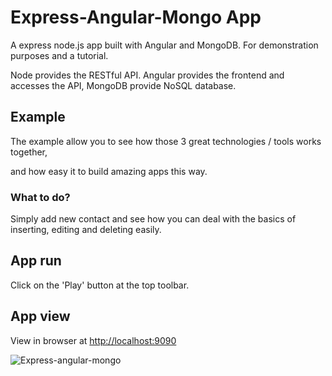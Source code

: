 # Express-Angular-Mongo App

A express node.js app built with Angular and MongoDB. For demonstration purposes and a tutorial.

Node provides the RESTful API. Angular provides the frontend and accesses the API, MongoDB provide NoSQL database.

## Example

The example allow you to see how those 3 great technologies / tools works together,

and how easy it to build amazing apps this way.

### What to do?

Simply add new contact and see how you can deal with the basics of inserting, editing and deleting easily.

## App run

Click on the 'Play' button at the top toolbar.

## App view

View in browser at [http://localhost:9090](http://localhost:9090)

![Express-angular-mongo](http://i.imgur.com/DKxrGT0.png)

